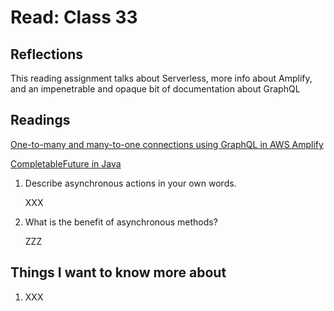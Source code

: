 # Read: Class 33

## Reflections

This reading assignment talks about Serverless, more info about Amplify, and an impenetrable and opaque bit of documentation about GraphQL

## Readings

[One-to-many and many-to-one connections using GraphQL in AWS Amplify](https://docs.amplify.aws/cli/graphql/data-modeling/#has-many-relationship)

[CompletableFuture in Java](https://www.baeldung.com/java-completablefuture)

1. Describe asynchronous actions in your own words.

    XXX

2. What is the benefit of asynchronous methods?

    ZZZ

## Things I want to know more about

1. XXX